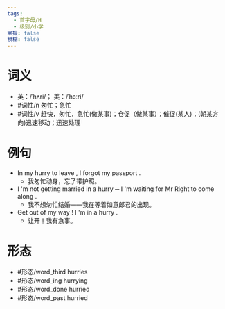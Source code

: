 ```yaml
---
tags:
  - 首字母/H
  - 级别/小学
掌握: false
模糊: false
---
```

# 词义
- 英：/ˈhʌri/； 美：/ˈhɜːri/
- #词性/n  匆忙；急忙
- #词性/v  赶快，匆忙，急忙(做某事)；仓促（做某事）；催促(某人)；(朝某方向)迅速移动；迅速处理
# 例句
- In my hurry to leave , I forgot my passport .
	- 我匆忙动身，忘了带护照。
- I 'm not getting married in a hurry ─ I 'm waiting for Mr Right to come along .
	- 我不想匆忙结婚——我在等着如意郎君的出现。
- Get out of my way ! I 'm in a hurry .
	- 让开！我有急事。
# 形态
- #形态/word_third hurries
- #形态/word_ing hurrying
- #形态/word_done hurried
- #形态/word_past hurried
